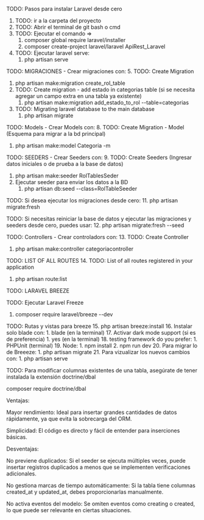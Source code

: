 TODO: Pasos para instalar Laravel desde cero

1. TODO: ir a la carpeta del proyecto
2. TODO: Abrir el terminal de git bash o cmd
3. TODO: Ejecutar el comando => 
   1. composer global require laravel/installer
   2. composer create-project laravel/laravel ApiRest_Laravel
4. TODO: Ejecutar laravel serve:
   1. php artisan serve

TODO: MIGRACIONES - Crear migraciones con:
5. TODO: Create Migration
   1. php artisan make:migration create_rol_table
6. TODO: Create migration - add estado in categorias table (si se necesita agregar un campo extra en una tabla ya existente)
   1. php artisan make:migration add_estado_to_rol --table=categorias
7. TODO: Migrating laravel database to the main database
   1. php artisan migrate
   
TODO: Models - Crear Models con:
8. TODO: Create Migration - Model (Esquema para migrar a la bd principal)
   1. php artisan make:model Categoria -m

TODO: SEEDERS - Crear Seeders con:
9. TODO: Create Seeders (Ingresar datos iniciales o de prueba a la base de datos)
   1. php artisan make:seeder RolTablesSeder
10. Ejecutar seeder para enviar los datos a la BD
    1.  php artisan db:seed --class=RolTableSeeder 
    
TODO: Si desea ejecutar los migraciones desde cero:
11. php artisan migrate:fresh
    
TODO: Si necesitas reiniciar la base de datos y ejecutar las migraciones y seeders desde cero, puedes usar:
12.  php artisan migrate:fresh --seed

TODO: Controllers - Crear controladors con:
13.   TODO: Create Controller
   1. php artisan make:controller categoriacontroller

TODO: LIST OF ALL ROUTES
14.  TODO: List of all routes registered in your application
   1. php artisan route:list



TODO: LARAVEL BREEZE

TODO: Ejecutar Laravel Freeze
1.  composer require laravel/breeze --dev

TODO: Rutas y vistas para breeze
15. php artisan breeze:install
16. Instalar solo blade con: 
    1.  blade (en la terminal)
17. Activar dark mode support (si es de preferencia)
    1. yes (en la terminal)
18. testing framework do you prefer:
    1.  PHPUnit (terminal)
19. Node:
    1.  npm install
    2.  npm run dev
20. Para migrar lo de Breeeze:
    1.  php artisan migrate
21. Para vizualizar los nuevos cambios con:
    1.  php artisan serve



TODO: Para modificar columnas existentes de una tabla, asegúrate de tener instalada la extensión doctrine/dbal

composer require doctrine/dbal




Ventajas:

Mayor rendimiento: Ideal para insertar grandes cantidades de datos rápidamente, ya que evita la sobrecarga del ORM.

Simplicidad: El código es directo y fácil de entender para inserciones básicas.

Desventajas:

No previene duplicados: Si el seeder se ejecuta múltiples veces, puede insertar registros duplicados a menos que se implementen verificaciones adicionales.

No gestiona marcas de tiempo automáticamente: Si la tabla tiene columnas created_at y updated_at, debes proporcionarlas manualmente.

No activa eventos del modelo: Se omiten eventos como creating o created, lo que puede ser relevante en ciertas situaciones.